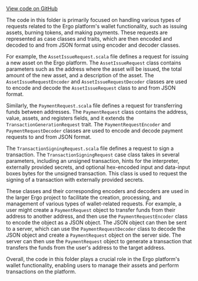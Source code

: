 [View code on GitHub](https://github.com/ergoplatform/ergo/.autodoc/docs/json/src/main/scala/org/ergoplatform/nodeView/wallet/requests)

The code in this folder is primarily focused on handling various types of requests related to the Ergo platform's wallet functionality, such as issuing assets, burning tokens, and making payments. These requests are represented as case classes and traits, which are then encoded and decoded to and from JSON format using encoder and decoder classes.

For example, the `AssetIssueRequest.scala` file defines a request for issuing a new asset on the Ergo platform. The `AssetIssueRequest` class contains parameters such as the address where the asset will be issued, the total amount of the new asset, and a description of the asset. The `AssetIssueRequestEncoder` and `AssetIssueRequestDecoder` classes are used to encode and decode the `AssetIssueRequest` class to and from JSON format.

Similarly, the `PaymentRequest.scala` file defines a request for transferring funds between addresses. The `PaymentRequest` class contains the address, value, assets, and registers fields, and it extends the `TransactionGenerationRequest` trait. The `PaymentRequestEncoder` and `PaymentRequestDecoder` classes are used to encode and decode payment requests to and from JSON format.

The `TransactionSigningRequest.scala` file defines a request to sign a transaction. The `TransactionSigningRequest` case class takes in several parameters, including an unsigned transaction, hints for the interpreter, externally provided secrets, and optional hex-encoded input and data-input boxes bytes for the unsigned transaction. This class is used to request the signing of a transaction with externally provided secrets.

These classes and their corresponding encoders and decoders are used in the larger Ergo project to facilitate the creation, processing, and management of various types of wallet-related requests. For example, a user might create a `PaymentRequest` object to transfer funds from their address to another address, and then use the `PaymentRequestEncoder` class to encode the object as a JSON object. The JSON object can then be sent to a server, which can use the `PaymentRequestDecoder` class to decode the JSON object and create a `PaymentRequest` object on the server side. The server can then use the `PaymentRequest` object to generate a transaction that transfers the funds from the user's address to the target address.

Overall, the code in this folder plays a crucial role in the Ergo platform's wallet functionality, enabling users to manage their assets and perform transactions on the platform.
